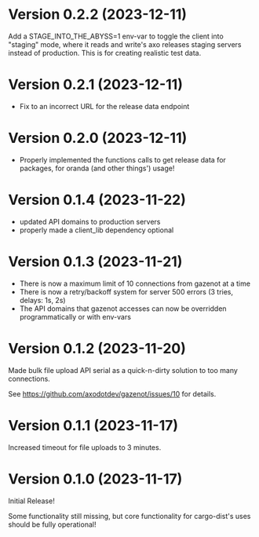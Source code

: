 # Version 0.2.2 (2023-12-11)

Add a STAGE_INTO_THE_ABYSS=1 env-var to toggle the client into "staging" mode,
where it reads and write's axo releases staging servers instead of production.
This is for creating realistic test data.

# Version 0.2.1 (2023-12-11)

* Fix to an incorrect URL for the release data endpoint


# Version 0.2.0 (2023-12-11)

* Properly implemented the functions calls to get release data for packages, for oranda
  (and other things') usage!


# Version 0.1.4 (2023-11-22)

* updated API domains to production servers
* properly made a client_lib dependency optional


# Version 0.1.3 (2023-11-21)

* There is now a maximum limit of 10 connections from gazenot at a time
* There is now a retry/backoff system for server 500 errors (3 tries, delays: 1s, 2s)
* The API domains that gazenot accesses can now be overridden programmatically or with env-vars


# Version 0.1.2 (2023-11-20)

Made bulk file upload API serial as a quick-n-dirty solution to too many connections.

See https://github.com/axodotdev/gazenot/issues/10 for details.


# Version 0.1.1 (2023-11-17)

Increased timeout for file uploads to 3 minutes.


# Version 0.1.0 (2023-11-17)

Initial Release!

Some functionality still missing, but core functionality for cargo-dist's uses should be fully operational!
